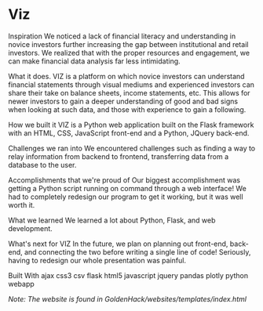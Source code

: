 ﻿# Viz
  Inspiration
We noticed a lack of financial literacy and understanding in novice investors further increasing the gap between institutional and retail investors. We realized that with the proper resources and engagement, we can make financial data analysis far less intimidating.

What it does.
VIZ is a platform on which novice investors can understand financial statements through visual mediums and experienced investors can share their take on balance sheets, income statements, etc. This allows for newer investors to gain a deeper understanding of good and bad signs when looking at such data, and those with experience to gain a following.

How we built it
VIZ is a Python web application built on the Flask framework with an HTML, CSS, JavaScript front-end and a Python, JQuery back-end.

Challenges we ran into
We encountered challenges such as finding a way to relay information from backend to frontend, transferring data from a database to the user.

Accomplishments that we're proud of
Our biggest accomplishment was getting a Python script running on command through a web interface! We had to completely redesign our program to get it working, but it was well worth it.

What we learned
We learned a lot about Python, Flask, and web development.

What's next for VIZ
In the future, we plan on planning out front-end, back-end, and connecting the two before writing a single line of code! Seriously, having to redesign our whole presentation was painful.

Built With
ajax
css3
csv
flask
html5
javascript
jquery
pandas
plotly
python
webapp
  
  *Note: The website is found in GoldenHack/websites/templates/index.html*
